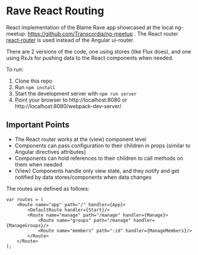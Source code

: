Rave React Routing
==================

React implementation of the Blame Rave app showcased at the local ng-meetup: https://github.com/Transcordia/ng-meetup .
The React router [react-router](https://github.com/rackt/react-router) is used instead of the Angular ui-router.

There are 2 versions of the code, one using stores (like Flux does), and one using RxJs for pushing data to the React
components when needed.

To run:

1. Clone this repo
2. Run `npm install`
3. Start the development server with `npm run server`
4. Point your browser to http://localhost:8080 or http://localhost:8080/webpack-dev-server/

Important Points
----------------
* The React router works at the (view) component level
* Components can pass configuration to their children in props (similar to Angular directives attributes)
* Components can hold references to their children to call methods on them when needed
* (View) Components handle only view state, and they notify and get notified by data stores/components when data changes

The routes are defined as follows:

    var routes = (
        <Route name="app" path="/" handler={App}>
            <DefaultRoute handler={Start}/>
            <Route name="manage" path="/manage" handler={Manage}>
                <Route name="groups" path="/manage" handler={ManageGroups}/>
                <Route name="members" path=":id" handler={ManageMembers}/>
            </Route>
        </Route>
    );

